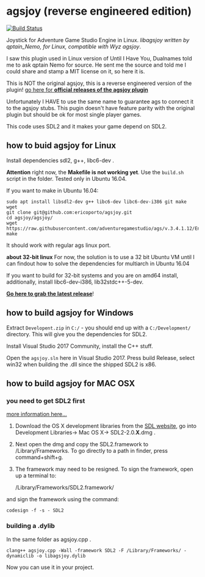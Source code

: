 # agsjoy (reverse engineered edition)

[![Build Status](https://travis-ci.org/ericoporto/agsjoy.svg?branch=master)](https://travis-ci.org/ericoporto/agsjoy)

Joystick for Adventure Game Studio Engine in Linux. *libagsjoy written by qptain_Nemo, for Linux, compatible with Wyz agsjoy*.

I saw this plugin used in Linux version of Until I Have You, Dualnames told me to ask qptain Nemo for source. He sent me the source and told me I could share and stamp a MIT license on it, so here it is.

This is NOT the original agsjoy, this is a reverse engineered version of the plugin! [go here for **official releases of the agsjoy plugin**](http://www.adventuregamestudio.co.uk/forums/index.php?topic=41658.0)

Unfortunately I HAVE to use the same name to guarantee ags to connect it to the agsjoy stubs. 
This pugin doesn't have feature parity with the original plugin but should be ok for most single player games.

This code  uses SDL2 and it makes your game depend on SDL2.

## how to buid agsjoy for Linux

Install dependencies sdl2, g++, libc6-dev . 

**Attention** right now, the **Makefile is not working yet**. Use the `build.sh` script in the folder. Tested only in Ubuntu 16.04.

If you want to make in Ubuntu 16.04:

    sudo apt install libsdl2-dev g++ libc6-dev libc6-dev-i386 git make wget
    git clone git@github.com:ericoporto/agsjoy.git
    cd agsjoy/agsjoy/
    wget https://raw.githubusercontent.com/adventuregamestudio/ags/v.3.4.1.12/Engine/plugin/agsplugin.h
    make
    

It should work with regular ags linux port.

**about 32-bit linux** For now, the solution is to use a 32 bit Ubuntu VM until I can findout how to solve the dependencies for multiarch in Ubuntu 16.04

If you want to build for 32-bit systems and you are on amd64 install, additionally, install libc6-dev-i386, lib32stdc++-5-dev.


[**Go here to grab the latest release**](https://github.com/ericoporto/agsjoy/releases)!

## how to build agsjoy for Windows

Extract `Developent.zip` in `C:/` - you should end up with a `C:/Development/` directory. This will give you the dependencies for SDL2.

Install Visual Studio 2017 Community, install the C++ stuff.

Open the `agsjoy.sln` here in Visual Studio 2017. Press build Release, select win32 when building the .dll since the shipped SDL2 is x86. 


## how to build agsjoy for MAC OSX

### you need to get SDL2 first
[more information here...](http://lazyfoo.net/tutorials/SDL/01_hello_SDL/mac/index.php)

1. Download the OS X development libraries from the [SDL website](https://www.libsdl.org/download-2.0.php#source), go into Development Libraries-> Mac OS X-> SDL2-2.0.**X**.dmg . 

2. Next open the dmg and copy the SDL2.framework to /Library/Frameworks. To go directly to a path in finder, press command+shift+g.

3. The framework may need to be resigned. To sign the framework, open up a terminal to:


    /Library/Frameworks/SDL2.framework/

and sign the framework using the command:

    codesign -f -s - SDL2

### building a .dylib

In the same folder as agsjoy.cpp .

    clang++ agsjoy.cpp -Wall -framework SDL2 -F /Library/Frameworks/ -dynamiclib -o libagsjoy.dylib

Now you can use it in your project.

